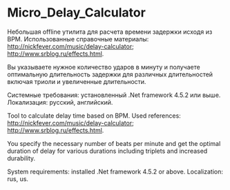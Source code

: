 # Micro_Delay_Calculator

Небольшая offline утилита для расчета времени задержки исходя из BPM. Использованные справочные материалы:  
http://nickfever.com/music/delay-calculator; 
http://www.srblog.ru/effects.html.

Вы указываете нужное количество ударов в минуту и получаете оптимальную длительность задержки для различных длительностей включая триоли и увеличенные длительности.

Системные требования: установленный .Net framework 4.5.2 или выше.
Локализация: русский, английский.

Tool to calculate delay time based on BPM. Used references:  
http://nickfever.com/music/delay-calculator; 
http://www.srblog.ru/effects.html.

You specify the necessary number of beats per minute and get the optimal duration of delay for various durations including triplets and increased durability.

System requirements: installed .Net framework 4.5.2 or above.
Localization: rus, us.
